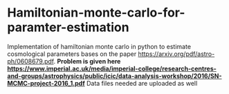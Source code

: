 # Hamiltonian-monte-carlo-for-paramter-estimation
Implementation of hamiltonian monte carlo in python to estimate cosmological parameters bases on the paper https://arxiv.org/pdf/astro-ph/0608679.pdf.
**Problem is given here https://www.imperial.ac.uk/media/imperial-college/research-centres-and-groups/astrophysics/public/icic/data-analysis-workshop/2016/SN-MCMC-project-2016_1.pdf**
Data files needed are uploaded as well
